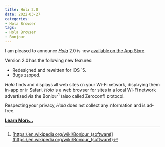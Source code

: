 ```yaml
---
title: Hola 2.0
date: 2022-03-27
categories:
- Hola Browser
tags:
- Hola Browser
- Bonjour
---
```

I am pleased to announce _[Hola](/hola)_ 2.0 is now [available on the App Store](https://apps.apple.com/us/app/hola-browser/id1286639027?ls=1).

Version 2.0 has the following new features:

-   Redesigned and rewritten for iOS 15.
-   Bugs zapped.

_Hola_ finds and displays all web sites on your Wi-Fi network, displaying them in-app or in Safari. _Hola_ is a web browser for sites in a local Wi-Fi network advertised via the Bonjour[^1] (also called Zeroconf) protocol.

Respecting your privacy, _Hola_ does not collect any information and is ad-free.

__[Learn More...](/hola)__

[^1]: [https://en.wikipedia.org/wiki/Bonjour_(software)](https://en.wikipedia.org/wiki/Bonjour_(software))
